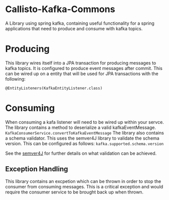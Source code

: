 # Callisto-Kafka-Commons

A Library using spring kafka, containing useful functionality for a spring applications that need to produce and consume with kafka topics.

# Producing
  This library wires itself into a JPA transaction for producing messages to kafka topics. It is configured to produce event messages after commit.
  This can be wired up on a entity that will be used for JPA transactions with the following:
  ```
  @EntityListeners(KafkaEntityListener.class)
  ```
 
# Consuming
   When consuming a kafa listener will need to be wired up within your servce. The library contains a method to deserialize a valid kafkaEventMessage.
      ```
     KafkaConsumerService.convertToKafkaEventMessage
    ```
   The library also contains a schema validator. This uses the semver4J library to validate the schema version. This can be configured as follows:
    ```
     kafka.supported.schema.version
    ```
    
   See the [semver4J](https://github.com/vdurmont/semver4j) for further details on what validation can be achieved.
   
   ## Exception Handling
   This library contains an excpetion which can be thrown in order to stop the consumer from consuming messages. This is a critical exception and would require      the consumer service to be brought back up when thrown.


